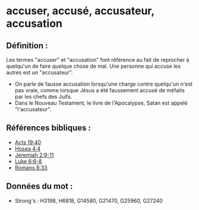 # accuser, accusé, accusateur, accusation

## Définition :

Les termes "accuser" et "accusation" font référence au fait de reprocher à quelqu'un de faire quelque chose de mal. Une personne qui accuse les autres est un "accusateur".

* On parle de fausse accusation lorsqu'une charge contre quelqu'un n'est pas vraie, comme lorsque Jésus a été faussement accusé de méfaits par les chefs des Juifs.
* Dans le Nouveau Testament, le livre de l'Apocalypse, Satan est appelé "l'accusateur".

## Références bibliques :

* [Acts 19:40](rc://en/tn/help/act/19/40)
* [Hosea 4:4](rc://en/tn/help/hos/04/04)
* [Jeremiah 2:9-11](rc://en/tn/help/jer/02/09)
* [Luke 6:6-8](rc://en/tn/help/luk/06/06)
* [Romans 8:33](rc://en/tn/help/rom/08/33)

## Données du mot :

* Strong's : H3198, H6818, G14580, G21470, G25960, G27240
